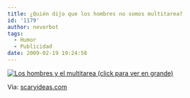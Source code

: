 ```yaml
---
title: ¿Quién dijo que los hombres no somos multitarea?
id: '1179'
author: neverbot
tags:
  - Humor
  - Publicidad
date: 2009-02-19 19:24:58
---
```


[![Los hombres y el multitarea (click para ver en grande)](./hombres_y_multitask.jpg "Hombres y el multitarea")](./hombres_y_multitask.jpg)

Via: [scaryideas.com](http://www.scaryideas.com/print/2320/)